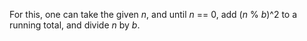 For this, one can take the given *n*, and until *n* == 0, add (*n* % *b*)^2 to a running total, and divide *n* by *b*.
